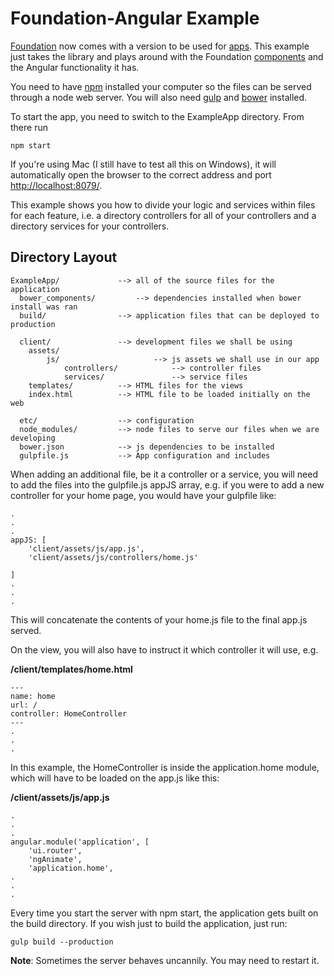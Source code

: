 # Foundation-Angular Example

[Foundation](http://foundation.zurb.com/) now comes with a version to be used for [apps](http://foundation.zurb.com/apps.html). This example just takes the library and plays around with the Foundation [components](http://foundation.zurb.com/apps/docs/) and the Angular functionality it has. 

You need to have [npm](https://www.npmjs.com/) installed your computer so the files can be served through a node web server. You will also need [gulp](http://gulpjs.com/) and [bower](http://bower.io/) installed.

To start the app, you need to switch to the ExampleApp directory. From there run

    npm start

If you're using Mac (I still have to test all this on Windows), it will automatically open the browser to the correct address and port [http://localhost:8079/](http://localhost:8079/). 

This example shows you how to divide your logic and services within files for each feature, i.e. a directory controllers for all of your controllers and a directory services for your controllers.

## Directory Layout

```
ExampleApp/             --> all of the source files for the application
  bower_components/     	--> dependencies installed when bower install was ran	
  build/     			--> application files that can be deployed to production
  
  client/               --> development files we shall be using
  	assets/
  		js/						--> js assets we shall use in our app
    		controllers/			--> controller files
    		services/				--> service files
    templates/			--> HTML files for the views
    index.html			--> HTML file to be loaded initially on the web
    	
  etc/                  --> configuration
  node_modules/         --> node files to serve our files when we are developing
  bower.json            --> js dependencies to be installed
  gulpfile.js           --> App configuration and includes
```
When adding an additional file, be it a controller or a service, you will need to add the files into the gulpfile.js appJS array, e.g. if you were to add a new controller for your home page, you would have your gulpfile like:

	.
	.
	.
	appJS: [
    	'client/assets/js/app.js',
    	'client/assets/js/controllers/home.js'
    
  	]
  	.
  	.
  	.

This will concatenate the contents of your home.js file to the final app.js served. 

On the view, you will also have to instruct it which controller it will use, e.g.

**/client/templates/home.html**

	---
	name: home
	url: /
	controller: HomeController
	---
	.
	.
	.

In this example, the HomeController is inside the application.home module, which will have to be loaded on the app.js like this:

**/client/assets/js/app.js**

	.
	.
	.
	angular.module('application', [
    	'ui.router',
    	'ngAnimate',
    	'application.home',
    .
    .
    .

Every time you start the server with npm start, the application gets built on the build directory. If you wish just to build the application, just run:

	gulp build --production
	    
**Note**:
Sometimes the server behaves uncannily. You may need to restart it. 